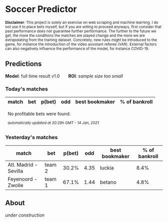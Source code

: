 # Soccer Predictor
<sub>__Disclaimer__: This project is solely an exercise on web scraping and machine learning.
I do not use it to place bets myself, but if you are willing to proceed anyways, first consider that past performance
does not guarantee further performance. The further to the future we get, the more the conditions the matches are
played change and the more we are extrapolating from the training dataset. Concretely, new rules might be
introduced to the game, for instance the introduction of the video assistant referee (VAR). External factors can also
negatively influence the performance of the model, for instance COVID-19.</sub>

## Predictions
__Model__: full time result v1.0 &nbsp;&nbsp;&nbsp;&nbsp;&nbsp;&nbsp;__ROI__: _sample size too small_ 

### Today's matches
|match|bet|p(bet)|odd|best bookmaker|% of bankroll|
|---  |---|---        |---|---           |---|

&nbsp;&nbsp;No profitable bets were found.

&nbsp;&nbsp;<sup>_automatically updated at 20:29h GMT - 14 Jan, 2021_</sup>

### Yesterday's matches
|match|bet|p(bet)|odd|best bookmaker|% of bankroll|
|---  |---|---        |---|---           |---|
|Atl. Madrid - Sevilla|team 2|30.2%|4.35|luckia|8.4%|
|Feyenoord - Zwolle|team 1|67.1%|1.44|betano|4.8%|

    
## About
_under construction_


